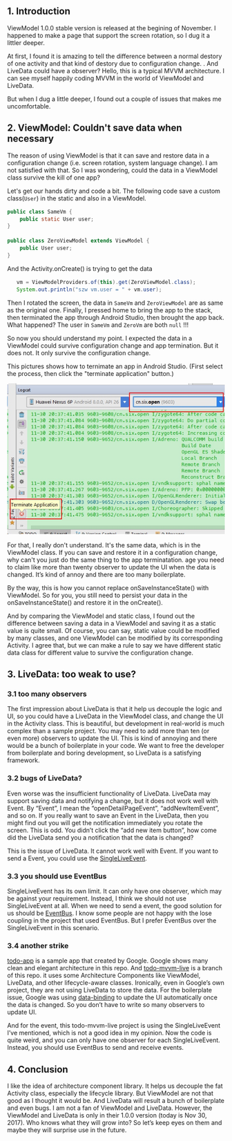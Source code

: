 ## 1. Introduction
ViewModel 1.0.0 stable version is released at the begining of November. I happened to make a page that support the screen rotation, so I dug it a littler deeper.

At first, I found it is amazing to tell the difference between a normal destory of one activity and that kind of
destory due to configuration change. . And LiveData could have a observer? Hello, this is a typical MVVM architecture. I can see myself happily coding MVVM in the world of ViewModel and LiveData.

But when I dug a little deeper, I found out a couple of issues that makes me uncomfortable.

## 2. ViewModel: Couldn't save data when necessary
The reason of using ViewModel is that it can save and restore data in a configuration change (i.e. screen rotation, system language change). I am not satisfied with that. So I was wondering, could the data in a ViewModel class survive the kill of one app?

Let's get our hands dirty and code a bit. The following code save a custom class(`User`) in the static and also in a ViewModel.

```java
public class SameVm {
    public static User user;
}

public class ZeroViewModel extends ViewModel {
    public User user;
}
```

And the Activity.onCreate() is trying to get the data

```java
   vm = ViewModelProviders.of(this).get(ZeroViewModel.class);
   System.out.println("szw vm.user = " + vm.user);
```

Then I rotated the screen, the data in `SameVm` and `ZeroViewModel` are as same as the original one.
Finally, I pressed home to bring the app to the stack, then terminated the app through Android Studio, then brought the app back. What happened?
The user in `SameVm` and `ZeroVm` are both `null` !!!

So now you should understand my point. I expected the data in a ViewModel could survive configuration change and app termination. But it does not.  It only survive the configuration change. 

This pictures shows how to ternimate an app in Android Studio. (First select the process, then click the "terminate application" button.)

![](./_image/2017-11-30-20-38-08.jpg)


For that, I really don't understand. It's the same data, which is in the ViewModel class. If you can save and restore it in a configuration change, why can't you just do the same thing to the app terminatation.
age you need to claim like more than twenty observer to update the UI when the data is changed. It’s kind of annoy and there are too many boilerplate. 

 
By the way, this is how you cannot replace onSaveInstanceState() with ViewModel. So for you, you still need to persist your data in the onSaveInstanceState() and restore it in the onCreate(). 
 
And by comparing the ViewModel and static class, I found out the difference between saving a data in a ViewModel and saving it as a static value is quite small. Of course, you can say, static value could be modified by many classes, and one ViewModel can be modified by its corresponding Activity. I agree that, but we can make a rule to say we have different static data class for different value to survive the configuration change.
 
## 3. LiveData: too weak to use?
 
### 3.1 too many observers
The first impression about LiveData is that it help us decouple the logic and UI, so you could have a LiveData in the ViewModel class, and change the UI in the Activity class. This is beautiful, but development in real-world is much complex than a sample project.  You may need to add more than ten (or even more) observers to update the UI. This is kind of annoying and there would be a bunch of boilerplate in your code. We want to free the developer from boilerplate and boring development, so LiveData is a satisfying framework.
 
### 3.2 bugs of LiveData?
Even worse was the insufficient functionality of LiveData. LiveData may support saving data and notifying a change, but it does not work well with Event. By “Event”, I mean the “openDetailPageEvent”, “addNewItemEvent”, and so on. If you really want to save an Event in the LiveData, then you might find out you will get the notification immediately you rotate the screen. This is odd. You didn’t click the “add new item button”, how come did the LiveData send you a notification that the data is changed?
 
This is the issue of LiveData. It cannot work well with Event. If you want to send a Event, you could use the [SingleLiveEvent]( https://github.com/googlesamples/android-architecture/blob/dev-todo-mvvm-live/todoapp/app/src/main/java/com/example/android/architecture/blueprints/todoapp/SingleLiveEvent.java).
 
 
### 3.3 you should use EventBus
SingleLiveEvent has its own limit. It can only have one observer, which may be against your requirement. Instead, I think we should not use SingleLiveEvent at all. When we need to send a event, the good solution for us should be [EventBus]( https://github.com/greenrobot/EventBus).   I know some people are not happy with the lose coupling in the project that used EventBus. But I prefer EventBus over the SingleLiveEvent in this scenario.
 
### 3.4 another strike
 
[todo-app]( https://github.com/googlesamples/android-architecture) is a sample app that created by Google. Google shows many clean and elegant architecture in this repo.   And [todo-mvvm-live]( https://github.com/googlesamples/android-architecture/tree/todo-mvvm-live) is a branch of this repo.  it uses some Architecture Components like ViewModel, LiveData, and other lifecycle-aware classes.  Ironically, even in Google’s own project, they are not using LiveData to store the data.  For the boilerplate issue, Google was using [data-binding]( https://developer.android.com/topic/libraries/data-binding/index.html#data_objects) to update the UI automatically once the data is changed. So you don’t have to write so many observers to update UI.
 
And for the event, this todo-mvvm-live project is using the SingleLiveEvent I’ve mentioned, which is not a good idea in my opinion. Now the code is quite weird, and you can only have one observer for each SingleLiveEvent. Instead, you should use EventBus to send and receive events.
 
## 4. Conclusion
I like the idea of architecture component library. It helps us decouple the fat Activity class, especially the lifecycle library.
But ViewModel are not that good as I thought it would be. And LiveData will result a bunch of boilerplate and even bugs. I am not a fan of ViewModel and LiveData.
However, the ViewModel and LiveData is only in their 1.0.0 version (today is Nov 30, 2017). Who knows what they will grow into? So let’s keep eyes on them and maybe they will surprise use in the future.

 

